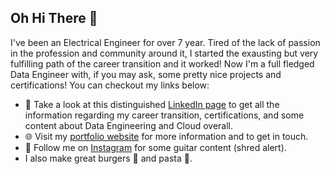 
## Oh Hi There 👋

I've been an Electrical Engineer for over 7 year. Tired of the lack of passion in the profession and community around it, I started the exausting but very fulfilling path of the career transition and it worked! Now I'm a full fledged Data Engineer with, if you may ask, some pretty nice projects and certifications! You can checkout my links below:

- 👔 Take a look at this distinguished [LinkedIn page](https://www.linkedin.com/in/leorickli/) to get all the information regarding my career transition, certifications, and some content about Data Engineering and Cloud overall.
- 🌐 Visit my [portfolio website](https://leorickli.github.io) for more information and to get in touch.
- 🎸 Follow me on [Instagram](https://www.instagram.com/leorickli/) for some guitar content (shred alert).
- I also make great burgers 🍔 and pasta 🍝.
